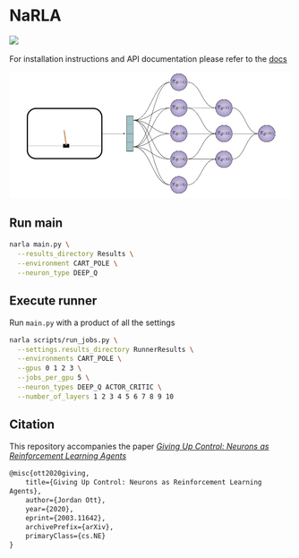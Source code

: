 # NaRLA

![](https://github.com/Multi-Agent-Networks/NaRLA/actions/workflows/sphinx.yml/badge.svg)

For installation instructions and API documentation please refer to the [docs](https://multi-agent-networks.github.io/NaRLA/)

![network.png](figures%2Fnetwork.png)


## Run main
```bash 
narla main.py \
  --results_directory Results \
  --environment CART_POLE \
  --neuron_type DEEP_Q
```

## Execute runner
Run `main.py` with a product of all the settings
```bash 
narla scripts/run_jobs.py \
  --settings.results_directory RunnerResults \
  --environments CART_POLE \
  --gpus 0 1 2 3 \
  --jobs_per_gpu 5 \
  --neuron_types DEEP_Q ACTOR_CRITIC \
  --number_of_layers 1 2 3 4 5 6 7 8 9 10 
```

## Citation
This repository accompanies the paper [*Giving Up Control: Neurons as Reinforcement Learning Agents*](https://arxiv.org/abs/2003.11642)

```
@misc{ott2020giving,
    title={Giving Up Control: Neurons as Reinforcement Learning Agents},
    author={Jordan Ott},
    year={2020},
    eprint={2003.11642},
    archivePrefix={arXiv},
    primaryClass={cs.NE}
}
```

